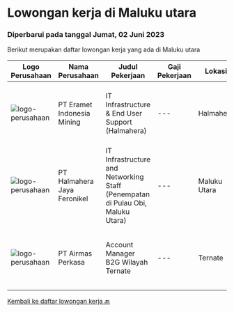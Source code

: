 
  # Lowongan kerja di Maluku utara

  ### Diperbarui pada tanggal Jumat, 02 Juni 2023

  Berikut merupakan daftar lowongan kerja yang ada di Maluku utara

  |Logo Perusahaan | Nama Perusahaan | Judul Pekerjaan | Gaji Pekerjaan | Lokasi | Deskripsi | Tanggal diunggah | Pranala |
  | -------------- | --------------- | --------------- | --------- | --------- | -------------- | ------- | ----------- |
  |![logo-perusahaan](https://image-service-cdn.seek.com.au/464b44927984419ade44790463db2061d884e4c9/ee4dce1061f3f616224767ad58cb2fc751b8d2dc)|PT Eramet Indonesia Mining|IT Infrastructure & End User Support (Halmahera)|---|Halmahera|Job Description:·      Provide day-to-day technical support to end users and ensure the smooth running of computers, network devices and...|Senin, 29 Mei 2023|https://www.jobstreet.co.id/id/job/it-infrastructure-end-user-support-halmahera-4351137?token=0~078ca335-49ca-4310-97f6-46fe2691271e&sectionRank=1&jobId=jobstreet-id-job-4351137|
|![logo-perusahaan](https://image-service-cdn.seek.com.au/5582002035ae62ec1974f28a6c0ebc18f930b553/ee4dce1061f3f616224767ad58cb2fc751b8d2dc)|PT Halmahera Jaya Feronikel|IT Infrastructure and Networking Staff (Penempatan di Pulau Obi, Maluku Utara)|---|Maluku Utara|Job Description : Provide technical support to the development of the infrastructure systems and services Define, order, and monitor installation and...|Selasa, 30 Mei 2023|https://www.jobstreet.co.id/id/job/it-infrastructure-and-networking-staff-penempatan-di-pulau-obi-maluku-utara-4352611?token=0~078ca335-49ca-4310-97f6-46fe2691271e&sectionRank=2&jobId=jobstreet-id-job-4352611|
|![logo-perusahaan](https://image-service-cdn.seek.com.au/e058612ba3ea3c8a5db01b881de07c38d7462a24/ee4dce1061f3f616224767ad58cb2fc751b8d2dc)|PT Airmas Perkasa|Account Manager B2G Wilayah Ternate|---|Ternate|Tugas dan Tanggung Jawab: Mempelajari dan menguasai dengan baik produk yang di tawarkan Secara aktif mencari prospek customer baru dan...|Rabu, 24 Mei 2023|https://www.jobstreet.co.id/id/job/account-manager-b2g-wilayah-ternate-4325842?token=0~078ca335-49ca-4310-97f6-46fe2691271e&sectionRank=3&jobId=jobstreet-id-job-4325842|


  [Kembali ke daftar lowongan kerja 🔙](../README.md#daftar-lowongan-kerja)
  